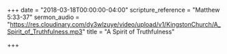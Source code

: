 +++
date = "2018-03-18T00:00:00-04:00"
scripture_reference = "Matthew 5:33-37"
sermon_audio = "https://res.cloudinary.com/dy3wlzuye/video/upload/v1/KingstonChurch/A_Spirit_of_Truthfulness.mp3"
title = "A Spirit of Truthfulness"

+++
